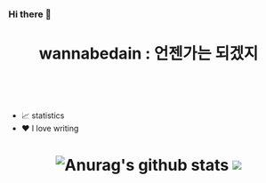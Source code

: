 
### Hi there 👋


<h1 align="center">   wannabedain : 언젠가는 되겠지 </h1>
</br></br></br>

- 📈 statistics 
- ❤️ I love writing 


<h1 align="center">
<img align="center" src="https://github-readme-stats.vercel.app/api?username=wannabedain&show_icons=true&include_all_commits=true&theme=buefy&hide_border=true" alt="Anurag's github stats" /></a> 
<img align="center" src="https://github-readme-stats.vercel.app/api/top-langs/?username=wannabedain&layout=compact&theme=buefy&hide_border=true" /></a> 

</h1>
